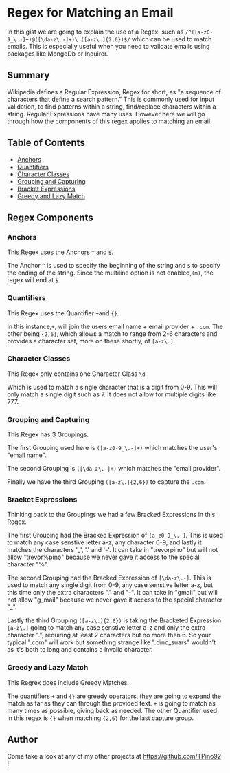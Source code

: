 # Regex for Matching an Email

In this gist we are going to explain the use of a Regex, such as `/^([a-z0-9_\.-]+)@([\da-z\.-]+)\.([a-z\.]{2,6})$/` which can be used to match emails. This is especially  useful when you need to validate emails using packages like MongoDb or Inquirer.

## Summary

Wikipedia defines a Regular Expression, Regex for short, as "a sequence of characters that define a search pattern." This is commonly used for input validation, to find patterns within a string, find/replace characters within a string. Regular Expressions have many uses. However here we will go through how the components of this regex applies to matching an email. 

## Table of Contents

- [Anchors](#anchors)
- [Quantifiers](#quantifiers)
- [Character Classes](#character-classes)
- [Grouping and Capturing](#grouping-and-capturing)
- [Bracket Expressions](#bracket-expressions)
- [Greedy and Lazy Match](#greedy-and-lazy-match)

## Regex Components

### Anchors  

This Regex uses the Anchors `^` and `$`.   

The Anchor `^` is used to specify the beginning of the string and `$` to specify the ending of the string. Since the multiline option is not enabled,`(m)`, the regex will end at `$`.

### Quantifiers  

This Regex uses the Quantifier `+`and `{}`.  
  
In this instance,`+`, will join the users email name + email provider + `.com`. The other being `{2,6}`, which allows a match to range from 2-6 characters and provides a character set, more on these shortly, of `[a-z\.]`.

### Character Classes  

This Regex only contains one Character Class `\d`  
  
Which is used to match a single character that is a digit from 0-9. This will only match a single digit such as 7. It does not allow for multiple digits like 777. 

### Grouping and Capturing  
  
This Regex has 3 Groupings.  

The first Grouping used here is `([a-z0-9_\.-]+)` which matches the user's "email name".  

The second Grouping is `([\da-z\.-]+)` which matches the "email provider".  
  
Finally we have the third Grouping `([a-z\.]{2,6})` to capture the `.com`.

### Bracket Expressions  

Thinking back to the Groupings we had a few Bracked Expressions in this Regex.  
  
The first Grouping had the Bracked Expression of `[a-z0-9_\.-]`. This is used to match any case senstive letter a-z, any character 0-9, and lastly it matches the characters '_', '.' and '-'. It can take in "trevorpino" but will not allow "trevor%pino" because we never gave it access to the special character "%".

The second Grouping had the Bracked Expression of `[\da-z\.-]`. This is used to match any single digit from 0-9, any case senstive letter a-z, but this time only the extra characters "." and "-". It can take in "gmail" but will not allow "g_mail" because we never gave it access to the special character "_".   

Lastly the third Grouping `([a-z\.]{2,6})` is taking the Bracketed Expression `[a-z\.]` going to match any case senstive letter a-z and only the extra character ".", requiring at least 2 characters but no more then 6. So your typical ".com" will work but something strange like ".dino_suars" wouldn't as it's both to long and contains a invalid character.

### Greedy and Lazy Match  

This Regrex does include Greedy Matches.  
  
The quantifiers `+` and `{}` are greedy operators, they are going to expand the match as far as they can through the provided text. `+` is going to match as many times as possible, giving back as needed. The other Quantifier used in this regex is `{}` when matching `{2,6}` for the last capture group.

## Author  

Come take a look at any of my other projects at https://github.com/TPino92 !